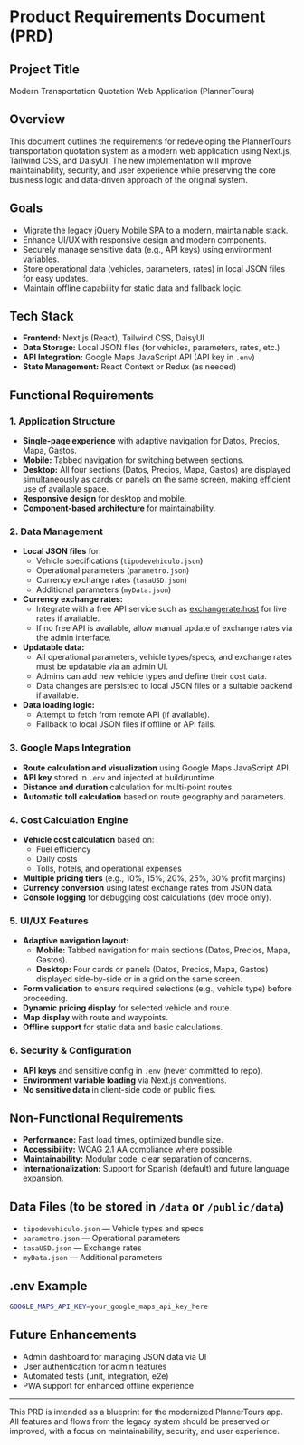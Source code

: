 # Product Requirements Document (PRD)

## Project Title

Modern Transportation Quotation Web Application (PlannerTours)

## Overview

This document outlines the requirements for redeveloping the PlannerTours transportation quotation system as a modern web application using Next.js, Tailwind CSS, and DaisyUI. The new implementation will improve maintainability, security, and user experience while preserving the core business logic and data-driven approach of the original system.

## Goals

- Migrate the legacy jQuery Mobile SPA to a modern, maintainable stack.
- Enhance UI/UX with responsive design and modern components.
- Securely manage sensitive data (e.g., API keys) using environment variables.
- Store operational data (vehicles, parameters, rates) in local JSON files for easy updates.
- Maintain offline capability for static data and fallback logic.

## Tech Stack

- **Frontend:** Next.js (React), Tailwind CSS, DaisyUI
- **Data Storage:** Local JSON files (for vehicles, parameters, rates, etc.)
- **API Integration:** Google Maps JavaScript API (API key in `.env`)
- **State Management:** React Context or Redux (as needed)

## Functional Requirements

### 1. Application Structure

- **Single-page experience** with adaptive navigation for Datos, Precios, Mapa, Gastos.
- **Mobile:** Tabbed navigation for switching between sections.
- **Desktop:** All four sections (Datos, Precios, Mapa, Gastos) are displayed simultaneously as cards or panels on the same screen, making efficient use of available space.
- **Responsive design** for desktop and mobile.
- **Component-based architecture** for maintainability.

### 2. Data Management

- **Local JSON files** for:
  - Vehicle specifications (`tipodevehiculo.json`)
  - Operational parameters (`parametro.json`)
  - Currency exchange rates (`tasaUSD.json`)
  - Additional parameters (`myData.json`)
- **Currency exchange rates:**
  - Integrate with a free API service such as [exchangerate.host](https://exchangerate.host) for live rates if available.
  - If no free API is available, allow manual update of exchange rates via the admin interface.
- **Updatable data:**
  - All operational parameters, vehicle types/specs, and exchange rates must be updatable via an admin UI.
  - Admins can add new vehicle types and define their cost data.
  - Data changes are persisted to local JSON files or a suitable backend if available.
- **Data loading logic:**
  - Attempt to fetch from remote API (if available).
  - Fallback to local JSON files if offline or API fails.

### 3. Google Maps Integration

- **Route calculation and visualization** using Google Maps JavaScript API.
- **API key** stored in `.env` and injected at build/runtime.
- **Distance and duration** calculation for multi-point routes.
- **Automatic toll calculation** based on route geography and parameters.

### 4. Cost Calculation Engine

- **Vehicle cost calculation** based on:
  - Fuel efficiency
  - Daily costs
  - Tolls, hotels, and operational expenses
- **Multiple pricing tiers** (e.g., 10%, 15%, 20%, 25%, 30% profit margins)
- **Currency conversion** using latest exchange rates from JSON data.
- **Console logging** for debugging cost calculations (dev mode only).

### 5. UI/UX Features

- **Adaptive navigation layout:**
  - **Mobile:** Tabbed navigation for main sections (Datos, Precios, Mapa, Gastos).
  - **Desktop:** Four cards or panels (Datos, Precios, Mapa, Gastos) displayed side-by-side or in a grid on the same screen.
- **Form validation** to ensure required selections (e.g., vehicle type) before proceeding.
- **Dynamic pricing display** for selected vehicle and route.
- **Map display** with route and waypoints.
- **Offline support** for static data and basic calculations.

### 6. Security & Configuration

- **API keys** and sensitive config in `.env` (never committed to repo).
- **Environment variable loading** via Next.js conventions.
- **No sensitive data** in client-side code or public files.

## Non-Functional Requirements

- **Performance:** Fast load times, optimized bundle size.
- **Accessibility:** WCAG 2.1 AA compliance where possible.
- **Maintainability:** Modular code, clear separation of concerns.
- **Internationalization:** Support for Spanish (default) and future language expansion.

## Data Files (to be stored in `/data` or `/public/data`)

- `tipodevehiculo.json` — Vehicle types and specs
- `parametro.json` — Operational parameters
- `tasaUSD.json` — Exchange rates
- `myData.json` — Additional parameters

## .env Example

```bash
GOOGLE_MAPS_API_KEY=your_google_maps_api_key_here
```

## Future Enhancements

- Admin dashboard for managing JSON data via UI
- User authentication for admin features
- Automated tests (unit, integration, e2e)
- PWA support for enhanced offline experience

---

This PRD is intended as a blueprint for the modernized PlannerTours app. All features and flows from the legacy system should be preserved or improved, with a focus on maintainability, security, and user experience.
